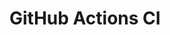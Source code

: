 # GitHub Actions CI



































































































































































































































































































































































































































































































































































































































































































































































































































































































































































































































































































































































































































































































































































































































































































































































































































































































































































































































































































































































































































































































































































































































































































































































































































































































































































































































































































































































































































































































